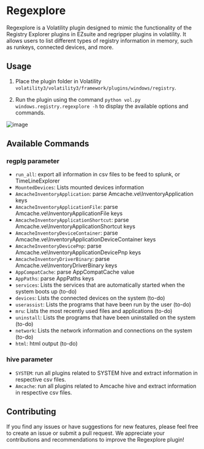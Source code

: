 # Regexplore

Regexplore is a Volatility plugin designed to mimic the functionality of the Registry Explorer plugins in EZsuite and regripper plugins in volatility. It allows users to list different types of registry information in memory, such as runkeys, connected devices, and more.

## Usage

1. Place the plugin folder in Volatility `volatility3/volatility3/framework/plugins/windows/registry`. 

2. Run the plugin using the command `python vol.py windows.registry.regexplore -h` to display the available options and commands.

![image](https://user-images.githubusercontent.com/51376376/226187226-374b9d53-026e-43d6-8b87-e7cce2170779.png)

## Available Commands

### regplg parameter
- `run_all`: export all information in csv files to be feed to splunk, or TimeLineExplorer
- `MountedDevices`: Lists mounted devices information
- `AmcacheInventoryApplication`: parse Amcache.ve\InventoryApplication keys
- `AmcacheInventoryApplicationFile`: parse Amcache.ve\InventoryApplicationFile keys
- `AmcacheInventoryApplicationShortcut`: parse Amcache.ve\InventoryApplicationShortcut keys
- `AmcacheInventoryDeviceContainer`: parse Amcache.ve\InventoryApplicationDeviceContainer keys
- `AmcacheInventoryDevicePnp`: parse Amcache.ve\InventoryApplicationDevicePnp keys
- `AmcacheInventoryDriverBinary`: parse Amcache.ve\InventoryDriverBinary keys
- `AppCompatCache`: parse AppCompatCache value
- `AppPaths`: parse AppPaths keys
- `services`: Lists the services that are automatically started when the system boots up (to-do)
- `devices`: Lists the connected devices on the system (to-do)
- `userassist`: Lists the programs that have been run by the user (to-do)
- `mru`: Lists the most recently used files and applications (to-do)
- `uninstall`: Lists the programs that have been uninstalled on the system (to-do)
- `network`: Lists the network information and connections on the system (to-do)
- `html`: html output (to-do)

### hive parameter
- `SYSTEM`: run all plugins related to SYSTEM hive and extract information in respective csv files.
- `Amcache`: run all plugins related to Amcache hive and extract information in respective csv files.

## Contributing

If you find any issues or have suggestions for new features, please feel free to create an issue or submit a pull request. We appreciate your contributions and recommendations to improve the Regexplore plugin!
